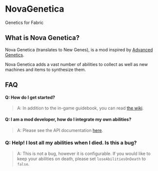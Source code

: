 # NovaGenetica
Genetics for Fabric

## What is Nova Genetica?
Nova Genetica (translates to New Genes), is a mod inspired by [Advanced Genetics](http://ag.teamdna.de/). 

Nova Genetica adds a vast number of abilities to collect as well as new machines and items to synthesize them.

## FAQ
#### Q: How do I get started? 
> A: In addition to the in-game guidebook, you can read [the wiki](https://www.github.com/Orangemonkey68/NovaGenetica/wiki).

#### Q: I am a mod developer, how do I integrate my own abilities?
> A: Please see the API documentation [here]().

### Q: Help! I lost all my abilities when I died. Is this a bug?
> A: This is not a bug, however it is configurable. If you would like to keep your abilities on death, please set `loseAbilitiesOnDeath` to `false`.


